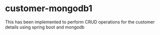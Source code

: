 # customer-mongodb1
This has been implemented to perform  CRUD operations for the customer details using spring boot and mongodb
